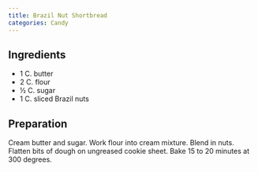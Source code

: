 ```yaml
---
title: Brazil Nut Shortbread
categories: Candy
---
```


## Ingredients

- 1 C. butter
- 2 C. flour
- ½ C. sugar
- 1 C. sliced Brazil nuts

## Preparation

Cream butter and sugar.  Work flour into cream mixture.  Blend in nuts.  Flatten bits of dough on ungreased cookie sheet.  Bake 15 to 20 minutes at 300 degrees.

